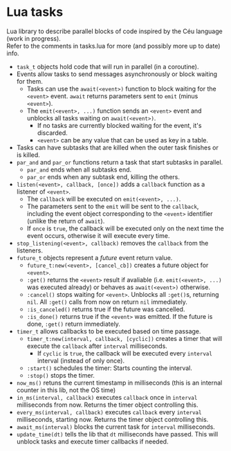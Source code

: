 # Lua tasks
Lua library to describe parallel blocks of code inspired by the Céu language (work in progress).  
Refer to the comments in tasks.lua for more (and possibly more up to date) info.
* `task_t` objects hold code that will run in parallel (in a coroutine).
* Events allow tasks to send messages asynchronously or block waiting for them.
  * Tasks can use the `await(<event>)` function to block waiting for the `<event>` event. `await` returns parameters sent to `emit` (minus `<event>`).
  * The `emit(<event>, ...)` function sends an `<event>` event and unblocks all tasks waiting on `await(<event>)`.
    * If no tasks are currently blocked waiting for the event, it's discarded.
    * `<event>` can be any value that can be used as key in a table.
* Tasks can have subtasks that are killed when the outer task finishes or is killed.
* `par_and` and `par_or` functions return a task that start subtasks in parallel.
  * `par_and` ends when all subtasks end.
  * `par_or` ends when any subtask end, killing the others.
* `listen(<event>, callback, [once])` adds a `callback` function as a listener of `<event>`.
  * The `callback` will be executed on `emit(<event>, ...)`.
  * The parameters sent to the `emit` will be sent to the `callback`, including the event object corresponding to the `<event>` identifier (unlike the return of `await`).
  * If `once` is `true`, the callback will be executed only on the next time the event occurs, otherwise it will execute every time.
* `stop_listening(<event>, callback)` removes the `callback` from the listeners.
* `future_t` objects represent a *future* event return value.
  * `future_t:new(<event>, [cancel_cb])` creates a future object for `<event>`.
  * `:get()` returns the `<event>` result if avaliable (i.e. `emit(<event>, ...)` was executed already) or behaves as `await(<event>)` otherwise.
  * `:cancel()` stops waiting for `<event>`. Unblocks all `:get()`s, returning `nil`. All `:get()` calls from now on return `nil` immediately.
  * `:is_canceled()` returns true if the future was cancelled.
  * `:is_done()` returns true if the `<event>` was emitted. If the future is done, `:get()` return immediately.
* `timer_t` allows callbacks to be executed based on time passage.
  * `timer_t:new(interval, callback, [cyclic])` creates a timer that will execute the `callback` after `interval` milliseconds.
    * If `cyclic` is `true`, the callback will be executed every `interval` interval (instead of only once).
  * `:start()` schedules the timer: Starts counting the interval.
  * `:stop()` stops the timer.
* `now_ms()` retuns the current timestamp in milliseconds (this is an internal counter in this lib, not the OS time)
* `in_ms(interval, callback)` executes `callback` once in `interval` milliseconds from now. Returns the timer object controlling this.
* `every_ms(interval, callback)` executes `callback` every `interval` milliseconds, starting now. Returns the timer object controlling this.
* `await_ms(interval)` blocks the current task for `interval` milliseconds.
* `update_time(dt)` tells the lib that `dt` milliseconds have passed. This will unblock tasks and execute timer callbacks if needed.
